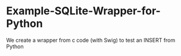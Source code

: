 # Example-SQLite-Wrapper-for-Python
We create a wrapper  from c code (with Swig) to test an INSERT from Python
